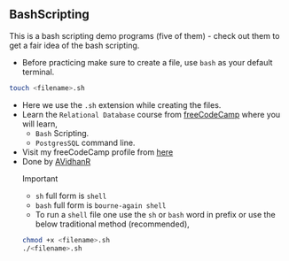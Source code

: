 ## BashScripting

This is a bash scripting demo programs (five of them) - check out them to get a fair idea of the bash scripting.

- Before practicing make sure to create a file, use `bash` as your default terminal.

```bash
touch <filename>.sh
```

- Here we use the `.sh` extension while creating the files.
- Learn the `Relational Database` course from [freeCodeCamp](https://www.freecodecamp.org/learn/relational-database/) where you will learn,
  - `Bash` Scripting.
  - `PostgresSQL` command line.
- Visit my freeCodeCamp profile from [here](https://www.freecodecamp.org/AVidhanR)
- Done by [AVidhanR](https://linkedin.com/AVidhanR)
  > [!IMPORTANT]
  >
  > - `sh` full form is `shell`
  > - `bash` full form is `bourne-again shell`
  > - To run a `shell` file one use the `sh` or `bash` word in prefix or use the below traditional method (recommended),
  >
  > ```bash
  > chmod +x <filename>.sh
  > ./<filename>.sh
  > ```
